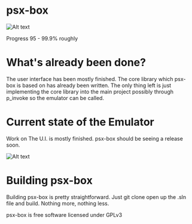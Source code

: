 # psx-box
![Alt text](  http://i.imgur.com/mkp3JJb.jpg "psx-box")

Progress 95 - 99.9% roughly
 

# What's already been done?

The user interface has been mostly finished. The core library which psx-box is based on
has already been written. The only thing left is just implementing the core library into
the main project possibly through p_invoke so the emulator can be called.


# Current state of the Emulator

Work on The U.I. is mostly finished. psx-box should be seeing a release soon.

![Alt text](  http://i.imgur.com/aJpiChk.png "psx-box")



# Building psx-box

Building psx-box is pretty straightforward. Just git clone open up the .sln file
and build. Nothing more, nothing less.


psx-box is free software licensed under GPLv3





